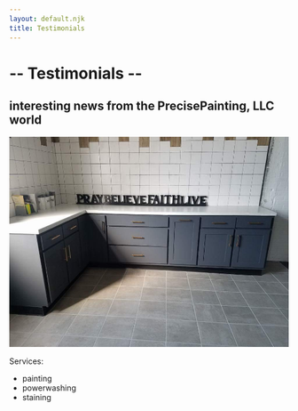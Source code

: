 ```yaml
---
layout: default.njk
title: Testimonials
---
```



# -- Testimonials --
## interesting news from the PrecisePainting, LLC world
![Hero Image](/img/tiled-kitchen.jpg)

Services:
* painting
* powerwashing
* staining